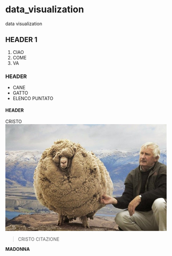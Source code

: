 # data_visualization
data visualization 
## HEADER 1
 1. CIAO
 2. COME
 3. VA
### HEADER
 * CANE
 * GATTO
 * ELENCO PUNTATO
#### HEADER
 CRISTO
![my_image_1](shrek-the-sheep-65-670x442.jpg)
 > CRISTO CITAZIONE
 
 **MADONNA**
 
